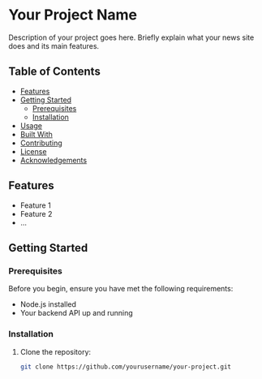 # Your Project Name

Description of your project goes here. Briefly explain what your news site does and its main features.

## Table of Contents

- [Features](#features)
- [Getting Started](#getting-started)
  - [Prerequisites](#prerequisites)
  - [Installation](#installation)
- [Usage](#usage)
- [Built With](#built-with)
- [Contributing](#contributing)
- [License](#license)
- [Acknowledgements](#acknowledgements)

## Features

- Feature 1
- Feature 2
- ...

## Getting Started

### Prerequisites

Before you begin, ensure you have met the following requirements:

- Node.js installed
- Your backend API up and running

### Installation

1. Clone the repository:

   ```bash
   git clone https://github.com/yourusername/your-project.git
   ```
